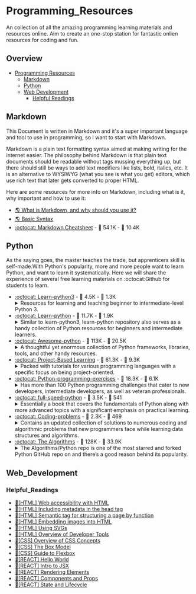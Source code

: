 # Programming_Resources

An collection of all the amazing programming learning materials and resources online. Aim to create an one-stop station for fantastic onlien resources for coding and fun.

## Overview
- [Programming Resources](#Programming_Resources)
	- [Markdown](#Markdown)
  - [Python](#Python)
  - [Web Development](#Web_Development)
    - [Helpful Readings](#Helpful_Readings)

## Markdown
This Document is written in Markdown and it's a super important language and tool to use in programming, so I want to start with Markdown. 

Markdown is a plain text formatting syntax aimed at making writing for the internet easier. The philosophy behind Markdown is that plain text documents should be readable without tags mussing everything up, but there should still be ways to add text modifiers like lists, bold, italics, etc. It is an alternative to WYSIWYG (what you see is what you get) editors, which use rich text that later gets converted to proper HTML.

Here are some resources for more info on Markdown, including what is it, why important and how to use it: 

* [:earth_americas: What is Markdown, and why should you use it?](https://www.ultraedit.com/company/blog/community/what-is-markdown-why-use-it.html)
* [:earth_americas: Basic Syntax](https://www.markdownguide.org/basic-syntax/)
* [:octocat: Markdown Cheatsheet](https://github.com/adam-p/markdown-here/wiki/Markdown-Cheatsheet#lines) - :star2: 54.1K - :fork_and_knife: 10.4K 

## Python
As the saying goes, the master teaches the trade, but apprenticers skill is self-made.With Python's popularity, more and more people want to learn Python, and want to learn it systematically. Here we will share the experience of several free learning materials on :octocat:Github for students to learn.

* [:octocat: Learn-python3](https://github.com/jerry-git/learn-python3) - :star2: 4.5K - :fork_and_knife: 1.3K 
  <details>
    <summary>Resources for learning and teaching beginner to intermediate-level Python 3.</summary>
    <ul>
      <li>The contents of this repo are very well structured and in Jupyter Notebooks.</li>
      <li>The beginner folder inside the notebooks folder contains 19 introductory topics such as strings, conditionals, classes, exceptions, and so, to get you started. We recommend taking a look at the repo for the full list.</li>
      <li>The rest of the advanced topics are provided in the intermediate folder, such as writing idiomatic Python, a few other general topics, and some best practices to help you avoid writing disastrous and inefficient code.</li>
    </ul>
  </details>
* [:octocat: Learn-python](https://github.com/trekhleb/learn-python)  - :star2: 11.7K - :fork_and_knife: 1.9K 
  <details>
    <summary>Similar to learn-python3, learn-python repository also serves as a handy collection of Python resources for beginners and intermediate learners.</summary>
    <ul>
      <li>The repository uses a collection of Python scripts to cover individual topics in Python, such as operators, data types, classes, modules, and much more, with precise explanations and accompanying examples.</li>
      <li>There’s also a small section explaining how to use this repository to help you make the most out of this repo. </li>
      <li>Oleksii calls the repo a playground and a cheat sheet as during the learning phase, learners will often return to the repo to experiment with the code examples for a closer hands-on feel. Once you feel comfortable writing your own Python code, you can use the mentioned linting tools, like pylint, to clean the code while the necessary testing is handled by pytest.</li>
    </ul>
  </details>
* [:octocat: Awesome-python](https://github.com/vinta/awesome-python)  - :star2: 113K - :fork_and_knife: 20.5K 
  <details>
    <summary>A thoughtful yet enormous collection of Python frameworks, libraries, tools, and other handy resources.</summary>
    <ul>
      <li>The repo has listed over 90 different categories for individual projects or topics including admin panels, data validations, computer vision, algorithms and design patterns, ChatOps tools, and so much more.</li>
      <li>Provides links to useful books, newsletters, podcasts, and web series dedicated to making Python easier for everyone.</li>
    </ul>
  </details>
* [:octocat: Project-Based Learning](https://github.com/tuvtran/project-based-learning#python)  - :star2: 61.3K - :fork_and_knife: 9.3K 
  <details>
    <summary>Packed with tutorials for various programming languages with a specific focus on being project-oriented.</summary>
    <ul>
      <li>A huge list of over 20 programming languages, we’ll be focussing only on Python for this write-up but feel free to check the projects from other programming languages.</li>
      <li>Includes tons of tutorials for building a host of projects from web scrapers, bots, and web applications to building Data Science, Machine Learning, and Deep Learning solutions.</li>
    </ul>
  </details>
* [:octocat: Python-programming-exercises](https://github.com/zhiwehu/Python-programming-exercises)  - :star2: 18.3K - :fork_and_knife: 6.1K 
  <details>
    <summary>Has more than 100 Python programming challenges that cater to new developers, intermediate developers, as well as veteran professionals.</summary>
    <ul>
      <li>Jeffrey also has a website that teaches you foundational Python in the form of comics, which you can also use, but unless you know Chinese, you would be hard-pressed to understand it.</li>
      <li>It comes with the required hints and the solution, but try not to scroll too far down, or else you’ll stumble upon the answer.</li>
    </ul>
  </details>
* [:octocat:  full-speed-python](https://github.com/joaoventura/full-speed-python)  - :star2: 3.5K - :fork_and_knife: 541
	<details>
		<summary>Essentially a book that covers the fundamentals of Python along with more advanced topics with a significant emphasis on practical learning.</summary>
		<ul>
		  <li>After explaining each topic, João tries to solidify the understanding of the concepts by presenting his readers with sufficient exercises. These exercises play a crucial role in bringing Python learners up to speed with Python’s syntax in a short period.</li>
		  <li>Once you start following this approach, you’ll be able to cover the entirety of this Python book within a month or two, tops. The repo contains the files you will need to build the book for yourself, or you can simply download the book from his repo, the download links are available there.</li>
		</ul>
	</details>
* [:octocat:  Coding-problems](https://github.com/MTrajK/coding-problems)  - :star2: 2.3K - :fork_and_knife: 469
	<details>
		<summary>Contains an updated collection of solutions to numerous coding and algorithmic problems that new programmers face while learning data structures and algorithms.</summary>
		<ul>
		  <li>Meto has covered the solutions for problems from various topics and has categorized them into arrays, linked lists, dynamic programming, math, and a few more categories.</li>
		  <li>The author has structured the problems perfectly to make it easier for individuals to analyze the problem and its solution. But of course, that’s not the only thing you’ll find in his repo. You’ll also find some valuable resources like online courses(MOOCs), books, training websites, YouTube channels, and a bunch of other resources that cover Python and solutions to a host of problems developers encounter while working with Python.</li>
		</ul>
	</details>
* [:octocat:  The Algorithms](https://github.com/TheAlgorithms/Python)  - :star2: 128K - :fork_and_knife: 33.9K 
	<details>
		<summary>The Algorithms/Python repo is one of the most starred and forked Python GitHub repo on and there’s a good reason behind its popularity.</summary>
		<ul>
		  <li>Their repo contains algorithms and their implementation for over 35 categories of topics in Python, such as data structures, computer vision, linear algebra, neural networks, sorts, strings, to name a few. Do keep in mind that understanding these algorithms requires at least a beginner-level knowledge of Python, making this repo more suited to intermediate and advanced developers.</li>
		  <li>Not only Python, but their repo is also home to a similarly vast collection of algorithms for Java, C, C++, JavaScript, Ruby, and a few other programming languages. Regardless of your experience with Python, we recommend starring this repo to have all those algorithms readily available for when you need them. Being open-sourced also gives you the freedom to contribute to the repo in expanding its collection if you wish to.</li>
		</ul>
	</details>



## Web_Development
### Helpful_Readings
* [:book:[HTML] Web accessibility with HTML](https://developer.mozilla.org/en-US/docs/Learn/Accessibility/HTML)
* [:book:[HTML] Including metadata in the head tag](https://developer.mozilla.org/en-US/docs/Learn/HTML/Introduction_to_HTML/The_head_metadata_in_HTML)
* [:book:[HTML] Semantic tag for structuring a page by function](https://developer.mozilla.org/en-US/docs/Learn/HTML/Introduction_to_HTML/Document_and_website_structure)
* [:book:[HTML] Embedding images into HTML](https://developer.mozilla.org/en-US/docs/Learn/HTML/Multimedia_and_embedding/Images_in_HTML)
* [:book:[HTML] Using SVGs](https://developer.mozilla.org/en-US/docs/Learn/HTML/Multimedia_and_embedding/Adding_vector_graphics_to_the_Web)
* [:book:[HTML] Overview of Developer Tools](https://developer.chrome.com/docs/devtools/dom/)
* [:book:[CSS] Overview of CSS Concepts](https://www.taniarascia.com/overview-of-css-concepts/)
* [:book:[CSS] The Box Model](https://developer.mozilla.org/en-US/docs/Learn/CSS/Building_blocks/The_box_model)
* [:book:[CSS] Guide to Flexbox](https://css-tricks.com/snippets/css/a-guide-to-flexbox/)
* [:book:[REACT] Hello World](https://reactjs.org/docs/hello-world.html)
* [:book:[REACT] Intro to JSX](https://reactjs.org/docs/introducing-jsx.html)
* [:book:[REACT] Rendering Elements](https://reactjs.org/docs/rendering-elements.html)
* [:book:[REACT] Components and Props](https://reactjs.org/docs/components-and-props.html)
* [:book:[REACT] State and Lifecycle](https://reactjs.org/docs/state-and-lifecycle.html)